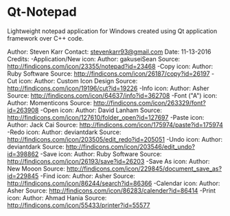 # Qt-Notepad

Lightweight notepad application for Windows created using Qt application framework over C++ code.

Author: Steven Karr
Contact: stevenkarr93@gmail.com
Date: 11-13-2016
Credits:
-Application/New icon:
	Author: gakuseiSean
	Source: http://findicons.com/icon/23355/notepad?id=23468
-Copy icon:
	Author: Ruby Software
	Source: http://findicons.com/icon/26187/copy?id=26197
-Cut icon:
	Author: Custom Icon Design
	Source: http://findicons.com/icon/19196/cut?id=19226
-Info icon:
	Author: Asher
	Source: http://findicons.com/icon/64637/info?id=362708
-Font ("A") icon:
	Author: Momenticons
	Source: http://findicons.com/icon/263329/font?id=263908
-Open icon:
	Author: David Lanham
	Source: http://findicons.com/icon/127610/folder_open?id=127697
-Paste icon:
	Author: Jack Cai
	Source: http://findicons.com/icon/175974/paste?id=175974
-Redo icon:
	Author: deviantdark
	Source: http://findicons.com/icon/203505/edit_redo?id=205051
-Undo icon:
	Author: deviantdark
	Source: http://findicons.com/icon/203546/edit_undo?id=398862
-Save icon:
	Author: Ruby Software
	Source: http://findicons.com/icon/26193/save?id=26203
-Save As icon:
	Author: New Mooon
	Source: http://findicons.com/icon/229845/document_save_as?id=229845
-Find icon:
	Author: Asher
	Source: http://findicons.com/icon/86244/search?id=86366
-Calendar icon:
	Author: Asher
	Source: http://findicons.com/icon/86283/calender?id=86414
-Print icon:
	Author: Ahmad Hania
	Source: http://findicons.com/icon/55433/printer?id=55577